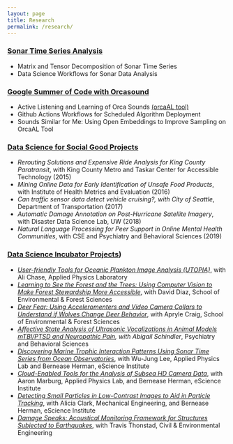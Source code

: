 ```yaml
---
layout: page
title: Research
permalink: /research/
---
```


### [Sonar Time Series Analysis](https://oceanobservatories.org/2021/03/a-bountiful-sea-of-data-making-echosounder-data-more-useful/)
* Matrix and Tensor Decomposition of Sonar Time Series 
* Data Science Workflows for Sonar Data Analysis

### [Google Summer of Code with Orcasound](https://www.orcasound.net/portfolio/google-summer-of-code-open-source-software-for-students-orcas/)
* Active Listening and Learning of Orca Sounds [(orcaAL tool)](https://orcasound.github.io/orcaal/)
* Github Actions Workflows for Scheduled Algorithm Deployment
* Sounds Similar for Me: Using Open Embeddings to Improve Sampling on OrcaAL Tool

### [Data Science for Social Good Projects](https://escience.washington.edu/dssg/)
* *Rerouting Solutions and Expensive Ride Analysis for King County Paratransit*, with King County Metro and Taskar Center for Accessible Technology (2015)
* *Mining Online Data for Early Identification of Unsafe Food Products*, with Institute of Health Metrics and Evaluation (2016)
* *Can traffic sensor data detect vehicle cruising?, with City of Seattle*, Department of Transportation (2017)
* *Automatic Damage Annotation on Post-Hurricane Satellite Imagery*, with Disaster Data Science Lab, UW (2018)
* *Natural Language Processing for Peer Support in Online Mental Health Communities*, with CSE and Psychiatry and Behavioral Sciences (2019)


### [Data Science Incubator Projects](https://escience.washington.edu/using-data-science/incubator/))
* *[User-friendly Tools for Oceanic Plankton Image Analysis (UTOPIA)](https://escience.washington.edu/incubator-22-utopia/)*, with Ali Chase, Applied Physics Laboratory 
* *[Learning to See the Forest and the Trees: Using Computer Vision to Make Forest Stewardship More Accessible](https://escience.washington.edu/incubator-21-forest/)*, with David Diaz, School of Environmental & Forest Sciences
* *[Deer Fear: Using Acceleromenters and Video Camera Collars to Understand if Wolves Change Deer Behavior](https://escience.washington.edu/incubator-20-deer/)*, with Apryle Craig, School of Environmental & Forest Sciences
* *[Affective State Analysis of Ultrasonic Vocalizations in Animal Models mTBI/PTSD and Neuropathic Pain](https://escience.washington.edu/incubator-19-pain/), with Abigail Schindler*, Psychiatry and Behavioral Sciences
* *[Discovering Marine Trophic Interaction Patterns Using Sonar Time Series from Ocean Observatories](https://escience.washington.edu/incubator-17-sonar-patterns/)*, with Wu-Jung Lee, Applied Physics Lab and Bernease Herman, eScience Institute
* *[Cloud-Enabled Tools for the Analysis of Subsea HD Camera Data](https://escience.washington.edu/incubator-17-subsea-data/)*, with Aaron Marburg, Applied Physics Lab, and Bernease Herman, eScience Institute
* *[Detecting Small Particles in Low-Contrast Images to Aid in Particle Tracking](https://escience.washington.edu/incubator-17-particle-tracking/)*, with Alicia Clark, Mechanical Engineering, and Bernease Herman, eScience Institute
* *[Damage Speaks: Acoustical Monitoring Framework for Structures Subjected to Earthquakes](https://escience.washington.edu/incubator-16-earthquakes/)*, with Travis Thonstad, Civil & Environmental Engineering

